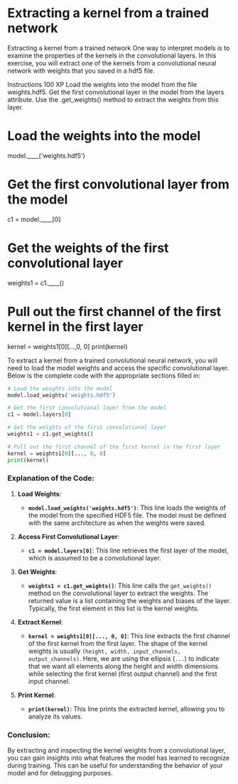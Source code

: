 # Extracting a kernel from a trained network

Extracting a kernel from a trained network
One way to interpret models is to examine the properties of the kernels in the convolutional layers. In this exercise, you will extract one of the kernels from a convolutional neural network with weights that you saved in a hdf5 file.

Instructions
100 XP
Load the weights into the model from the file weights.hdf5.
Get the first convolutional layer in the model from the layers attribute.
Use the .get_weights() method to extract the weights from this layer.

# Load the weights into the model
model.____('weights.hdf5')

# Get the first convolutional layer from the model
c1 = model.____[0]

# Get the weights of the first convolutional layer
weights1 = c1.____()

# Pull out the first channel of the first kernel in the first layer
kernel = weights1[0][...,0, 0]
print(kernel)

To extract a kernel from a trained convolutional neural network, you will need to load the model weights and access the specific convolutional layer. Below is the complete code with the appropriate sections filled in:

```python
# Load the weights into the model
model.load_weights('weights.hdf5')

# Get the first convolutional layer from the model
c1 = model.layers[0]

# Get the weights of the first convolutional layer
weights1 = c1.get_weights()

# Pull out the first channel of the first kernel in the first layer
kernel = weights1[0][..., 0, 0]
print(kernel)
```

### Explanation of the Code:

1. **Load Weights**:
   - **`model.load_weights('weights.hdf5')`**: This line loads the weights of the model from the specified HDF5 file. The model must be defined with the same architecture as when the weights were saved.

2. **Access First Convolutional Layer**:
   - **`c1 = model.layers[0]`**: This line retrieves the first layer of the model, which is assumed to be a convolutional layer.

3. **Get Weights**:
   - **`weights1 = c1.get_weights()`**: This line calls the `get_weights()` method on the convolutional layer to extract the weights. The returned value is a list containing the weights and biases of the layer. Typically, the first element in this list is the kernel weights.

4. **Extract Kernel**:
   - **`kernel = weights1[0][..., 0, 0]`**: This line extracts the first channel of the first kernel from the first layer. The shape of the kernel weights is usually `(height, width, input_channels, output_channels)`. Here, we are using the ellipsis (`...`) to indicate that we want all elements along the height and width dimensions while selecting the first kernel (first output channel) and the first input channel.

5. **Print Kernel**:
   - **`print(kernel)`**: This line prints the extracted kernel, allowing you to analyze its values.

### Conclusion:
By extracting and inspecting the kernel weights from a convolutional layer, you can gain insights into what features the model has learned to recognize during training. This can be useful for understanding the behavior of your model and for debugging purposes.